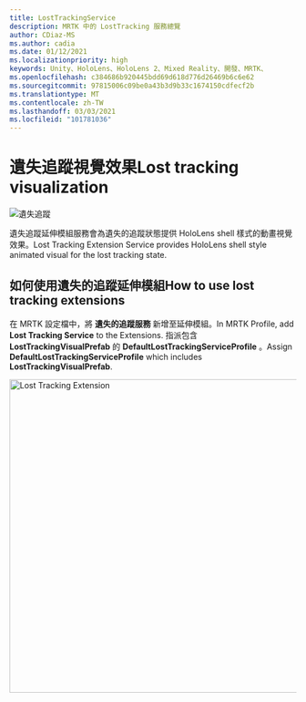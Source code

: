 ```yaml
---
title: LostTrackingService
description: MRTK 中的 LostTracking 服務總覽
author: CDiaz-MS
ms.author: cadia
ms.date: 01/12/2021
ms.localizationpriority: high
keywords: Unity、HoloLens、HoloLens 2、Mixed Reality、開發、MRTK、
ms.openlocfilehash: c384686b920445bdd69d618d776d26469b6c6e62
ms.sourcegitcommit: 97815006c09be0a43b3d9b33c1674150cdfecf2b
ms.translationtype: MT
ms.contentlocale: zh-TW
ms.lasthandoff: 03/03/2021
ms.locfileid: "101781036"
---
```

# <a name="lost-tracking-visualization"></a><span data-ttu-id="e571b-104">遺失追蹤視覺效果</span><span class="sxs-lookup"><span data-stu-id="e571b-104">Lost tracking visualization</span></span>

![遺失追蹤](images/lost-tracking/LostTrackingVisualization.jpg)

<span data-ttu-id="e571b-106">遺失追蹤延伸模組服務會為遺失的追蹤狀態提供 HoloLens shell 樣式的動畫視覺效果。</span><span class="sxs-lookup"><span data-stu-id="e571b-106">Lost Tracking Extension Service provides HoloLens shell style animated visual for the lost tracking state.</span></span>

## <a name="how-to-use-lost-tracking-extensions"></a><span data-ttu-id="e571b-107">如何使用遺失的追蹤延伸模組</span><span class="sxs-lookup"><span data-stu-id="e571b-107">How to use lost tracking extensions</span></span>

<span data-ttu-id="e571b-108">在 MRTK 設定檔中，將 **遺失的追蹤服務** 新增至延伸模組。</span><span class="sxs-lookup"><span data-stu-id="e571b-108">In MRTK Profile, add **Lost Tracking Service** to the Extensions.</span></span> <span data-ttu-id="e571b-109">指派包含 **LostTrackingVisualPrefab** 的 **DefaultLostTrackingServiceProfile** 。</span><span class="sxs-lookup"><span data-stu-id="e571b-109">Assign **DefaultLostTrackingServiceProfile** which includes **LostTrackingVisualPrefab**.</span></span>

<img src="images/lost-tracking/LostTracking_Extensions.png" width="550" alt="Lost Tracking Extension">
